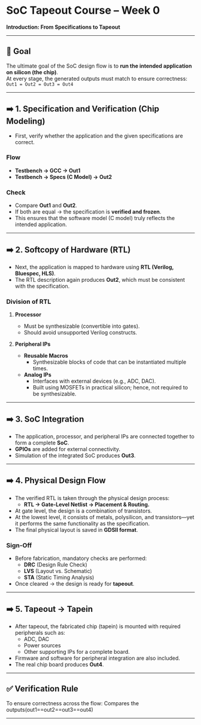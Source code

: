 # SoC Tapeout Course – Week 0  
**Introduction: From Specifications to Tapeout**

---

## 🎯 Goal
The ultimate goal of the SoC design flow is to **run the intended application on silicon (the chip)**.  
At every stage, the generated outputs must match to ensure correctness:  
`Out1 = Out2 = Out3 = Out4`

---

## ➡️ 1. Specification and Verification (Chip Modeling)
- First, verify whether the application and the given specifications are correct.  

### Flow
- **Testbench → GCC → Out1**  
- **Testbench → Specs (C Model) → Out2**  

### Check
- Compare **Out1** and **Out2**.  
- If both are equal → the specification is **verified and frozen**.  
- This ensures that the software model (C model) truly reflects the intended application.  

---

## ➡️ 2. Softcopy of Hardware (RTL)
- Next, the application is mapped to hardware using **RTL (Verilog, Bluespec, HLS)**.  
- The RTL description again produces **Out2**, which must be consistent with the specification.  

###  Division of RTL
1. **Processor**
   - Must be synthesizable (convertible into gates).  
   - Should avoid unsupported Verilog constructs.  

2. **Peripheral IPs**
   - **Reusable Macros**  
     - Synthesizable blocks of code that can be instantiated multiple times.  
   - **Analog IPs**  
     - Interfaces with external devices (e.g., ADC, DAC).  
     - Built using MOSFETs in practical silicon; hence, not required to be synthesizable.  

---

## ➡️ 3. SoC Integration
- The application, processor, and peripheral IPs are connected together to form a complete **SoC**.  
- **GPIOs** are added for external connectivity.  
- Simulation of the integrated SoC produces **Out3**.  

---

## ➡️ 4. Physical Design Flow
- The verified RTL is taken through the physical design process:  
  - **RTL → Gate-Level Netlist → Placement & Routing.**  
- At gate level, the design is a combination of transistors.  
- At the lowest level, it consists of metals, polysilicon, and transistors—yet it performs the same functionality as the specification.  
- The final physical layout is saved in **GDSII format**.  

### Sign-Off
- Before fabrication, mandatory checks are performed:  
  - **DRC** (Design Rule Check)  
  - **LVS** (Layout vs. Schematic)  
  - **STA** (Static Timing Analysis)  
- Once cleared → the design is ready for **tapeout**.  

---

## ➡️ 5. Tapeout → Tapein
- After tapeout, the fabricated chip (tapein) is mounted with required peripherals such as:  
  - ADC, DAC  
  - Power sources  
  - Other supporting IPs for a complete board.  
- Firmware and software for peripheral integration are also included.  
- The real chip board produces **Out4**.  

---

## ✅ Verification Rule
To ensure correctness across the flow: Compares the outputs(out1==out2==out3==out4)



------------------------------------------------------------
